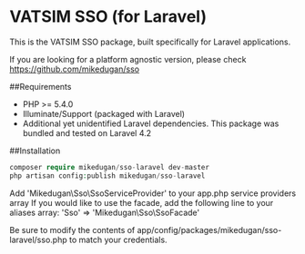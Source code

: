 VATSIM SSO (for Laravel)
=======================

This is the VATSIM SSO package, built specifically for Laravel applications.

If you are looking for a platform agnostic version, please check https://github.com/mikedugan/sso

##Requirements
* PHP >= 5.4.0
* Illuminate/Support (packaged with Laravel)
* Additional yet unidentified Laravel dependencies. This package was bundled and tested on Laravel 4.2

##Installation
```php
composer require mikedugan/sso-laravel dev-master
php artisan config:publish mikedugan/sso-laravel
```
Add 'Mikedugan\Sso\SsoServiceProvider' to your app.php service providers array
If you would like to use the facade, add the following line to your aliases array:
'Sso' => 'Mikedugan\Sso\SsoFacade'

Be sure to modify the contents of app/config/packages/mikedugan/sso-laravel/sso.php to match your credentials.
